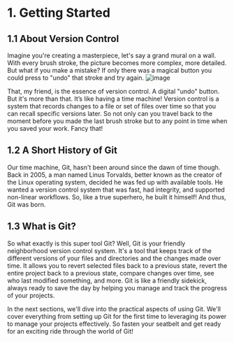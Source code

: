 # 1. Getting Started

## 1.1 About Version Control

Imagine you're creating a masterpiece, let's say a grand mural on a wall. With every brush stroke, the picture becomes more complex, more detailed. But what if you make a mistake? If only there was a magical button you could press to "undo" that stroke and try again.
![image](https://github.com/steve3535/git_101/assets/5098596/04b515f4-5dfc-4ae1-8337-f38d51cc88ef)

That, my friend, is the essence of version control. A digital "undo" button. But it's more than that. It’s like having a time machine! Version control is a system that records changes to a file or set of files over time so that you can recall specific versions later. So not only can you travel back to the moment before you made the last brush stroke but to any point in time when you saved your work. Fancy that!

## 1.2 A Short History of Git

Our time machine, Git, hasn't been around since the dawn of time though. Back in 2005, a man named Linus Torvalds, better known as the creator of the Linux operating system, decided he was fed up with available tools. He wanted a version control system that was fast, had integrity, and supported non-linear workflows. So, like a true superhero, he built it himself! And thus, Git was born.

## 1.3 What is Git?

So what exactly is this super tool Git? Well, Git is your friendly neighborhood version control system. It's a tool that keeps track of the different versions of your files and directories and the changes made over time. It allows you to revert selected files back to a previous state, revert the entire project back to a previous state, compare changes over time, see who last modified something, and more. Git is like a friendly sidekick, always ready to save the day by helping you manage and track the progress of your projects.

In the next sections, we'll dive into the practical aspects of using Git. We'll cover everything from setting up Git for the first time to leveraging its power to manage your projects effectively. So fasten your seatbelt and get ready for an exciting ride through the world of Git!
